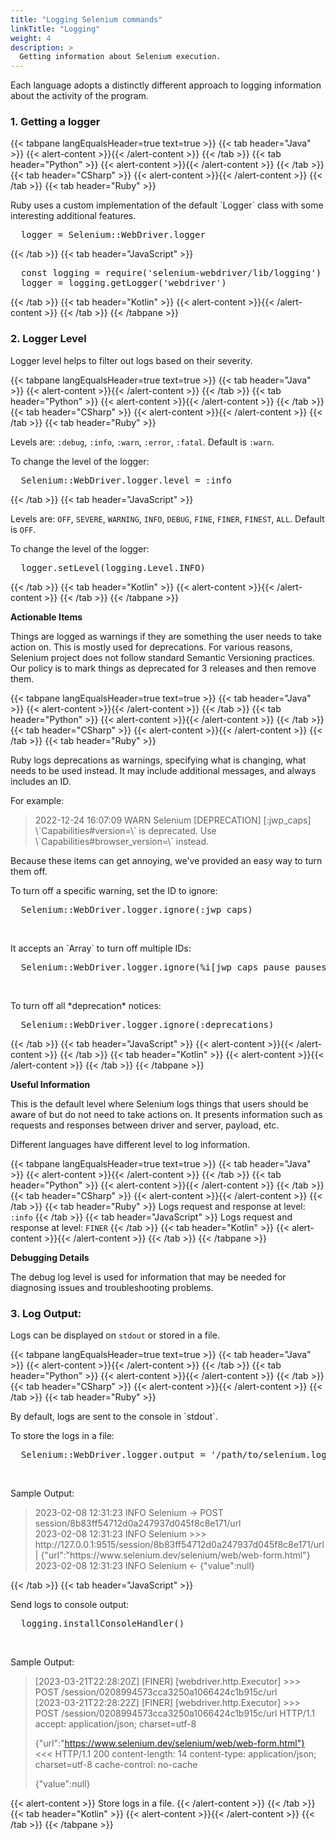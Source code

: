 ```yaml
---
title: "Logging Selenium commands"
linkTitle: "Logging"
weight: 4
description: >
  Getting information about Selenium execution.
---
```


Each language adopts a distinctly different approach to logging information about the activity
of the program.

### 1. Getting a logger

{{< tabpane langEqualsHeader=true text=true >}}
  {{< tab header="Java" >}}
  {{< alert-content >}}{{< /alert-content >}}
  {{< /tab >}}
  {{< tab header="Python" >}}
  {{< alert-content >}}{{< /alert-content >}}
  {{< /tab >}}
  {{< tab header="CSharp" >}}
  {{< alert-content >}}{{< /alert-content >}}
  {{< /tab >}}
  {{< tab header="Ruby" >}}
  <p>Ruby uses a custom implementation of the default `Logger` class with some interesting additional features.</p>
  <pre>
  logger = Selenium::WebDriver.logger</pre>
  {{< /tab >}}
  {{< tab header="JavaScript" >}}
  <pre>
  const logging = require('selenium-webdriver/lib/logging')
  logger = logging.getLogger('webdriver')</pre>
  {{< /tab >}}
  {{< tab header="Kotlin" >}}
  {{< alert-content >}}{{< /alert-content >}}
  {{< /tab >}}
{{< /tabpane >}}

### 2. Logger Level
Logger level helps to filter out logs based on their severity.

{{< tabpane langEqualsHeader=true text=true >}}
  {{< tab header="Java" >}}
  {{< alert-content >}}{{< /alert-content >}}
  {{< /tab >}}
  {{< tab header="Python" >}}
  {{< alert-content >}}{{< /alert-content >}}
  {{< /tab >}}
  {{< tab header="CSharp" >}}
  {{< alert-content >}}{{< /alert-content >}}
  {{< /tab >}}
  {{< tab header="Ruby" >}}
  <p>Levels are: <code>:debug</code>, <code>:info</code>, <code>:warn</code>, <code>:error</code>, <code>:fatal</code>. Default is <code>:warn</code>.</p>
  <p>To change the level of the logger:</p>
  <pre>
  Selenium::WebDriver.logger.level = :info</pre>
  {{< /tab >}}
  {{< tab header="JavaScript" >}}
  <p>Levels are: <code>OFF</code>, <code>SEVERE</code>, <code>WARNING</code>, <code>INFO</code>, <code>DEBUG</code>, <code>FINE</code>, <code>FINER</code>, <code>FINEST</code>, <code>ALL</code>. Default is <code>OFF</code>.</p>
  <p>To change the level of the logger:</p>
  <pre>
  logger.setLevel(logging.Level.INFO)</pre>
  {{< /tab >}}
  {{< tab header="Kotlin" >}}
  {{< alert-content >}}{{< /alert-content >}}
  {{< /tab >}}
{{< /tabpane >}}

**Actionable Items**

Things are logged as warnings if they are something the user needs to take action on. This is mostly used
for deprecations. For various reasons, Selenium project does not follow standard Semantic Versioning practices.
Our policy is to mark things as deprecated for 3 releases and then remove them.

{{< tabpane langEqualsHeader=true text=true >}}
  {{< tab header="Java" >}}
  {{< alert-content >}}{{< /alert-content >}}
  {{< /tab >}}
  {{< tab header="Python" >}}
  {{< alert-content >}}{{< /alert-content >}}
  {{< /tab >}}
  {{< tab header="CSharp" >}}
  {{< alert-content >}}{{< /alert-content >}}
  {{< /tab >}}
  {{< tab header="Ruby" >}}
  <p>Ruby logs deprecations as warnings, specifying what is changing, what needs to be
  used instead. It may include additional messages, and always includes an ID.</p>

  <p>For example:</p>
  <blockquote>2022-12-24 16:07:09 WARN Selenium [DEPRECATION] [:jwp_caps] \`Capabilities#version=\` is deprecated. Use \`Capabilities#browser_version=\` instead.</blockquote>

  <p>Because these items can get annoying, we've provided an easy way to turn them off.</p>

  <p>To turn off a specific warning, set the ID to ignore:</p>
  <pre>
  Selenium::WebDriver.logger.ignore(:jwp_caps)</pre>
  <br>
  <p>It accepts an `Array` to turn off multiple IDs:</p>
  <pre>
  Selenium::WebDriver.logger.ignore(%i[jwp_caps pause pauses])</pre>
  <br>
  <p>To turn off all *deprecation* notices:</p>
  <pre>
  Selenium::WebDriver.logger.ignore(:deprecations)</pre>
  {{< /tab >}}
  {{< tab header="JavaScript" >}}
  {{< alert-content >}}{{< /alert-content >}}
  {{< /tab >}}
  {{< tab header="Kotlin" >}}
  {{< alert-content >}}{{< /alert-content >}}
  {{< /tab >}}
{{< /tabpane >}}

**Useful Information**

This is the default level where Selenium logs things that users should be aware of but do not need to take actions on.
It presents information such as requests and responses between driver and server, payload, etc.

Different languages have different level to log information.

{{< tabpane langEqualsHeader=true text=true >}}
  {{< tab header="Java" >}}
  {{< alert-content >}}{{< /alert-content >}}
  {{< /tab >}}
  {{< tab header="Python" >}}
  {{< alert-content >}}{{< /alert-content >}}
  {{< /tab >}}
  {{< tab header="CSharp" >}}
  {{< alert-content >}}{{< /alert-content >}}
  {{< /tab >}}
  {{< tab header="Ruby" >}}
  Logs request and response at level: <code>:info</code>
  {{< /tab >}}
  {{< tab header="JavaScript" >}}
  Logs request and response at level: <code>FINER</code>
  {{< /tab >}}
  {{< tab header="Kotlin" >}}
  {{< alert-content >}}{{< /alert-content >}}
  {{< /tab >}}
{{< /tabpane >}}

**Debugging Details**

The debug log level is used for information that may be needed for diagnosing issues and troubleshooting problems.

### 3. Log Output:
Logs can be displayed on `stdout` or stored in a file.

{{< tabpane langEqualsHeader=true text=true >}}
  {{< tab header="Java" >}}
  {{< alert-content >}}{{< /alert-content >}}
  {{< /tab >}}
  {{< tab header="Python" >}}
  {{< alert-content >}}{{< /alert-content >}}
  {{< /tab >}}
  {{< tab header="CSharp" >}}
  {{< alert-content >}}{{< /alert-content >}}
  {{< /tab >}}
  {{< tab header="Ruby" >}}
  <p>By default, logs are sent to the console in `stdout`.</p>
  <p>To store the logs in a file:</p>
  <pre>
  Selenium::WebDriver.logger.output = '/path/to/selenium.log'</pre>
  <br>
  <p>Sample Output:</p>
  <blockquote>
  2023-02-08 12:31:23 INFO Selenium -> POST session/8b83ff54712d0a247937d045f8c8e171/url<br>
  2023-02-08 12:31:23 INFO Selenium    >>> http://127.0.0.1:9515/session/8b83ff54712d0a247937d045f8c8e171/url | {"url":"https://www.selenium.dev/selenium/web/web-form.html"}<br>
  2023-02-08 12:31:23 INFO Selenium <- {"value":null}</blockquote>
  {{< /tab >}}
  {{< tab header="JavaScript" >}}
  <p>Send logs to console output:</p>
  <pre>
  logging.installConsoleHandler()</pre>
  <br>
  <p>Sample Output:</p>
  <blockquote>
  [2023-03-21T22:28:20Z] [FINER] [webdriver.http.Executor] >>> POST /session/0208994573cca3250a1066424c1b915c/url<br>
  [2023-03-21T22:28:22Z] [FINER] [webdriver.http.Executor] >>>
  POST /session/0208994573cca3250a1066424c1b915c/url HTTP/1.1<br>
  accept: application/json; charset=utf-8

  {"url":"https://www.selenium.dev/selenium/web/web-form.html"}<br>
  <<<
  HTTP/1.1 200
  content-length: 14
  content-type: application/json; charset=utf-8
  cache-control: no-cache

  {"value":null}</blockquote>
  {{< alert-content >}}
  Store logs in a file.
  {{< /alert-content >}}
  {{< /tab >}}
  {{< tab header="Kotlin" >}}
  {{< alert-content >}}{{< /alert-content >}}
  {{< /tab >}}
{{< /tabpane >}}

